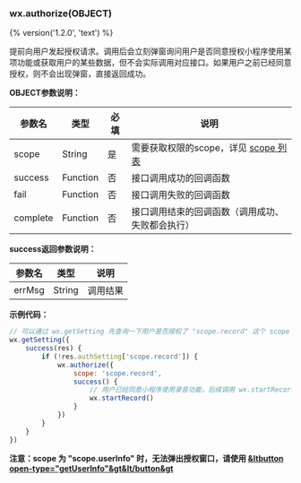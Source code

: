 ### wx.authorize(OBJECT)
{% version('1.2.0', 'text') %}

提前向用户发起授权请求。调用后会立刻弹窗询问用户是否同意授权小程序使用某项功能或获取用户的某些数据，但不会实际调用对应接口。如果用户之前已经同意授权，则不会出现弹窗，直接返回成功。

**OBJECT参数说明：**

| 参数名   | 类型     | 必填 | 说明                                                              |
|----------|----------|------|-------------------------------------------------------------------|
| scope    | String   | 是   | 需要获取权限的scope，详见 [scope 列表](./authorize-index.md#scope-列表) |
| success  | Function | 否   | 接口调用成功的回调函数                                            |
| fail     | Function | 否   | 接口调用失败的回调函数                                            |
| complete | Function | 否   | 接口调用结束的回调函数（调用成功、失败都会执行）                  |

**success返回参数说明：**

| 参数名 | 类型   | 说明     |
|--------|--------|----------|
| errMsg | String | 调用结果 |

**示例代码：**

```javascript
// 可以通过 wx.getSetting 先查询一下用户是否授权了 "scope.record" 这个 scope
wx.getSetting({
    success(res) {
        if (!res.authSetting['scope.record']) {
            wx.authorize({
                scope: 'scope.record',
                success() {
                    // 用户已经同意小程序使用录音功能，后续调用 wx.startRecord 接口不会弹窗询问
                    wx.startRecord()
                }
            })
        }
    }
})
```

**注意：scope 为 "scope.userInfo" 时，无法弹出授权窗口，请使用 [&ltbutton open-type="getUserInfo"&gt&lt/button&gt](../component/button.md)**
